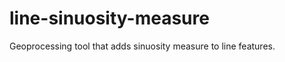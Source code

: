 line-sinuosity-measure
======================

Geoprocessing tool that adds sinuosity measure to line features.